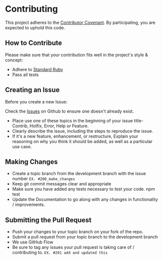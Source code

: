 # Contributing

This project adheres to the [Contributor Covenant](http://contributor-covenant.org/version/1/4/). By participating, you are expected to uphold this code.

## How to Contribute

Please make sure that your contribution fits well in the project's style & concept:
- Adhere to [Standard Ruby](https://ruby-doc.org/stdlib-2.3.1/)
- Pass all tests

## Creating an Issue

Before you create a new Issue:

Check the [Issues](https://github.com/officeluv/humanity-api/issues) on Github to ensure one doesn't already exist.

- Place use one of these topics in the beginning of your issue title- Contrib, Hotfix, Error, Help or Feature.
- Clearly describe the issue, including the steps to reproduce the issue.
- If it's a new feature, enhancement, or restructure, Explain your reasoning on why you think it should be added, as well as a particular use case.

## Making Changes

- Create a topic branch from the development branch with the issue number `EX. #200_make_changes`
- Keep git commit messages clear and appropriate
- Make sure you have added any tests necessary to test your code. npm test
- Update the Documentation to go along with any changes in functionality / improvements.

## Submitting the Pull Request

- Push your changes to your topic branch on your fork of the repo.
- Submit a pull request from your topic branch to the development branch
- We use GitHub Flow
- Be sure to tag any issues your pull request is taking care of / contributing to. `EX. #201 add and updated this`
